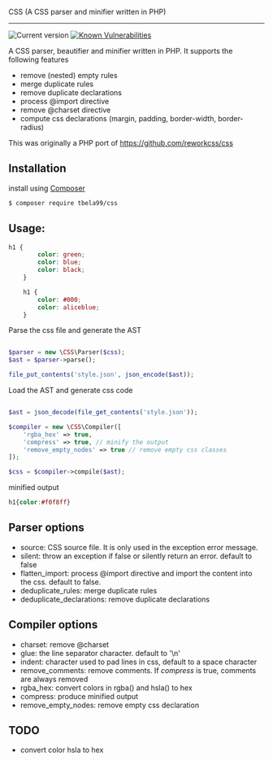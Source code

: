 CSS (A CSS parser and minifier written in PHP)

---

![Current version](https://img.shields.io/badge/dynamic/json?label=current%20version&query=version&url=https%3A%2F%2Fraw.githubusercontent.com%2Ftbela99%2Fcss%2Fmaster%2Fcomposer.json) [![Known Vulnerabilities](https://snyk.io/test/github/tbela99/gzip/badge.svg)](https://snyk.io/test/github/tbela99/css)

A CSS parser, beautifier and minifier written in PHP. It supports the following features

- remove (nested) empty rules
- merge duplicate rules
- remove duplicate declarations
- process @import directive
- remove @charset directive
- compute css declarations (margin, padding, border-width, border-radius)

This was originally a PHP port of https://github.com/reworkcss/css

## Installation

install using [Composer](https://getcomposer.org/)

```bash
$ composer require tbela99/css
```

## Usage:

```css
h1 {
        color: green;
        color: blue;
        color: black;
    }

    h1 {
        color: #000;
        color: aliceblue;
    }
```

Parse the css file and generate the AST

```php

$parser = new \CSS\Parser($css);
$ast = $parser->parse();

file_put_contents('style.json', json_encode($ast));
```

Load the AST and generate css code

```php

$ast = json_decode(file_get_contents('style.json'));

$compiler = new \CSS\Compiler([
    'rgba_hex' => true,
    'compress' => true, // minify the output
    'remove_empty_nodes' => true // remove empty css classes
]);

$css = $compiler->compile($ast);

```

minified output

```css
h1{color:#f0f8ff}
```
## Parser options

- source: CSS source file. It is only used in the exception error message.
- silent: throw an exception if false or silently return an error. default to false
- flatten_import: process @import directive and import the content into the css. default to false.
- deduplicate_rules: merge duplicate rules
- deduplicate_declarations: remove duplicate declarations

## Compiler options

- charset: remove @charset
- glue: the line separator character. default to '\n'
- indent: character used to pad lines in css, default to a space character
- remove_comments: remove comments. If _compress_ is true, comments are always removed
- rgba_hex: convert colors in rgba() and hsla() to hex
- compress: produce minified output
- remove_empty_nodes: remove empty css declaration

## TODO

- convert color hsla to hex
